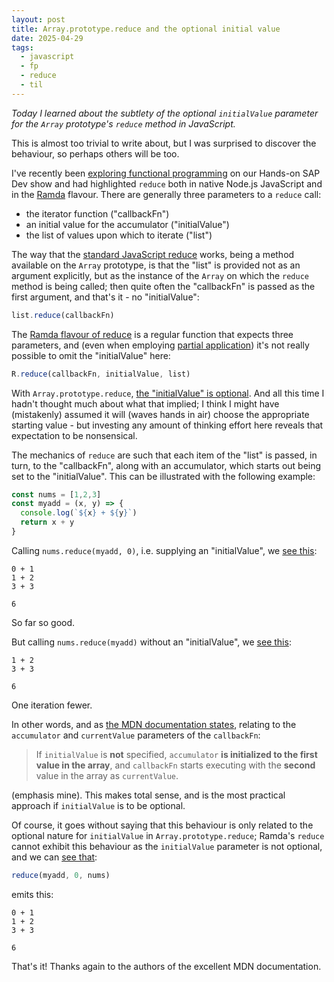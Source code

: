 ```yaml
---
layout: post
title: Array.prototype.reduce and the optional initial value
date: 2025-04-29
tags:
  - javascript
  - fp
  - reduce
  - til
---
```

*Today I learned about the subtlety of the _optional_ `initialValue` parameter for the `Array` prototype's `reduce` method in JavaScript.*

This is almost too trivial to write about, but I was surprised to discover the behaviour, so perhaps others will be too.

I've recently been [exploring functional programming](https://www.youtube.com/playlist?list=PL6RpkC85SLQB-0sK7KSRwCc2gdtlZDIkL) on our Hands-on SAP Dev show and had highlighted `reduce` both in native Node.js JavaScript and in the [Ramda](https://ramdajs.com) flavour. There are generally three parameters to a `reduce` call:

* the iterator function ("callbackFn")
* an initial value for the accumulator ("initialValue")
* the list of values upon which to iterate ("list")

The way that the [standard JavaScript reduce](https://developer.mozilla.org/en-US/docs/Web/JavaScript/Reference/Global_Objects/Array/reduce) works, being a method available on the `Array` prototype, is that the "list" is provided not as an argument explicitly, but as the instance of the `Array` on which the `reduce` method is being called; then quite often the "callbackFn" is passed as the first argument, and that's it - no "initialValue":

```javascript
list.reduce(callbackFn)
```

The [Ramda flavour of reduce](https://ramdajs.com/docs/#reduce) is a regular function that expects three parameters, and (even when employing [partial application](https://en.wikipedia.org/wiki/Partial_application)) it's not really possible to omit the "initialValue" here:


```javascript
R.reduce(callbackFn, initialValue, list)
```

With `Array.prototype.reduce`, [the "initialValue" is optional](https://developer.mozilla.org/en-US/docs/Web/JavaScript/Reference/Global_Objects/Array/reduce#syntax). And all this time I hadn't thought much about what that implied; I think I might have (mistakenly) assumed it will (waves hands in air) choose the appropriate starting value - but investing any amount of thinking effort here reveals that expectation to be nonsensical.

The mechanics of `reduce` are such that each item of the "list" is passed, in turn, to the "callbackFn", along with an accumulator, which starts out being set to the "initialValue". This can be illustrated with the following example:

```javascript
const nums = [1,2,3]
const myadd = (x, y) => { 
  console.log(`${x} + ${y}`)
  return x + y
}
```

Calling `nums.reduce(myadd, 0)`, i.e. supplying an "initialValue", we [see this](https://ramdajs.com/repl/?v=0.30.1#?const%20nums%20%3D%20%5B1%2C2%2C3%5D%0Aconst%20myadd%20%3D%20%28x%2C%20y%29%20%3D%3E%20%7B%20%0A%20%20console.log%28%60%24%7Bx%7D%20%2B%20%24%7By%7D%60%29%0A%20%20return%20x%20%2B%20y%0A%7D%0A%0Anums.reduce%28myadd%2C%200%29):

```log
0 + 1
1 + 2
3 + 3

6
```

So far so good.

But calling `nums.reduce(myadd)` without an "initialValue", we [see this](https://ramdajs.com/repl/?v=0.30.1#?const%20nums%20%3D%20%5B1%2C2%2C3%5D%0Aconst%20myadd%20%3D%20%28x%2C%20y%29%20%3D%3E%20%7B%20%0A%20%20console.log%28%60%24%7Bx%7D%20%2B%20%24%7By%7D%60%29%0A%20%20return%20x%20%2B%20y%0A%7D%0A%0Anums.reduce%28myadd%29):

```log
1 + 2
3 + 3

6
```

One iteration fewer.

In other words, and as [the MDN documentation states](https://developer.mozilla.org/en-US/docs/Web/JavaScript/Reference/Global_Objects/Array/reduce#initialvalue), relating to the `accumulator` and `currentValue` parameters of the `callbackFn`:

> If `initialValue` is **not** specified, `accumulator` **is initialized to the first value in the array**, and `callbackFn` starts executing with the **second** value in the array as `currentValue`.

(emphasis mine). This makes total sense, and is the most practical approach if `initialValue` is to be optional.

Of course, it goes without saying that this behaviour is only related to the optional nature for `initialValue` in `Array.prototype.reduce`; Ramda's `reduce` cannot exhibit this behaviour as the `initialValue` parameter is not optional, and we can [see that](https://ramdajs.com/repl/?v=0.30.1#?const%20nums%20%3D%20%5B1%2C2%2C3%5D%0Aconst%20myadd%20%3D%20%28x%2C%20y%29%20%3D%3E%20%7B%20%0A%20%20console.log%28%60%24%7Bx%7D%20%2B%20%24%7By%7D%60%29%0A%20%20return%20x%20%2B%20y%0A%7D%0Areduce%28myadd%2C%200%2C%20nums%29):

```javascript
reduce(myadd, 0, nums)
```

emits this:

```log
0 + 1
1 + 2
3 + 3

6
```

That's it! Thanks again to the authors of the excellent MDN documentation.
